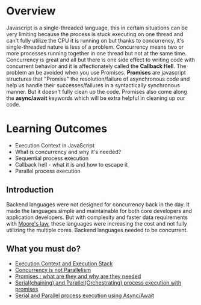 # Overview
Javascript is a single-threaded language, this in certain situations can be very limiting because the process is stuck executing on one thread and can't fully utilize the CPU it is running on but thanks to concurrency, it's single-threaded nature is less of a problem. Concurrency means two or more processes running together in one thread but not at the same time. Concurrency is great and all but there is one side effect to writing code with concurrent behavior and it is affectionately called the **Callback Hell**. The problem an be avoided when you use Promises. **Promises** are javascript structures that "Promise" the resolution/failure of asynchronous code and help us handle their successes/failures in a syntactically synchronous manner. But it doesn't fully clean up the code. Promises also come along the **async/await** keywords which will be extra helpful in cleaning up our code.

# Learning Outcomes
- Execution Context in JavaScript
- What is concurrency and why it's needed?
- Sequential process execution
- Callback hell - what it is and how to escape it
- Parallel process execution

## Introduction
Backend languages were not designed for concurrency back in the day. It made the languages simple and maintainable for both core developers and application developers. But with complexity and faster data requirements with [Moore's law](https://www.quora.com/What-is-Moores-law-in-laymans-terms), these languages were increasing the cost and not fully utilizing the multiple cores. Backend languages needed to be concurrent.

## What you must do?
- [Execution Context and Execution Stack](https://blog.bitsrc.io/understanding-execution-context-and-execution-stack-in-javascript-1c9ea8642dd0)
- [Concurrency is not Parallelism](https://techdifferences.com/difference-between-concurrency-and-parallelism.html)
- [Promises : what are they and why are they needed](https://javascript.info/promise-basics)
- [Serial(chaining) and Parallel(Orchestrating) process execution with promises](https://flaviocopes.com/javascript-promises/#introduction-to-promises)
- [Serial and Parallel process execution using Async/Await](https://medium.com/javascript-in-plain-english/async-await-javascript-5038668ec6eb)
